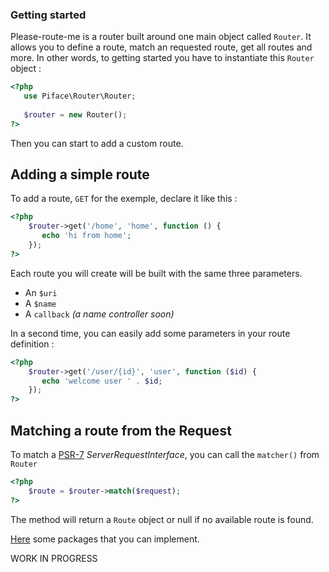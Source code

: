 ### Getting started

Please-route-me is a router built around one main object called `Router`. It allows you to 
define a route, match an requested route, get all routes and more.
In other words, to getting started you have to instantiate this `Router` object :
```php
<?php
   use Piface\Router\Router;
   
   $router = new Router();
?>
```

Then you can start to add a custom route.

## Adding a simple route

To add a route, `GET` for the exemple, declare it like this :
```php
<?php
    $router->get('/home', 'home', function () {
       echo 'hi from home';
    });
?>
````

Each route you will create will be built with the same three parameters.
* An `$uri`
* A `$name`
* A `callback` _(a name controller soon)_

In a second time, you can easily add some parameters in your route definition :
```php
<?php
    $router->get('/user/{id}', 'user', function ($id) {
       echo 'welcome user ' . $id;
    });
?>
```

## Matching a route from the Request
To match a [PSR-7](https://www.php-fig.org/psr/psr-7/) _ServerRequestInterface_, 
you can call the `matcher()` from `Router`
```php
<?php
    $route = $router->match($request);
?>
```
The method will return a `Route` object or null if no available route is found.

[Here](https://packagist.org/providers/psr/http-message-implementation) some packages that you can implement.

WORK IN PROGRESS
